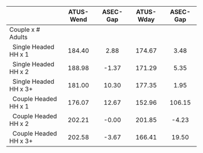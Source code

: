 
|                      |    ATUS-Wend |     ASEC-Gap |    ATUS-Wday |     ASEC-Gap |
| -------------------- | :----------: | :----------: | :----------: | :----------: |
| Couple x # Adults    |              |              |              |              |
| &nbsp;&nbsp;Single Headed HH x 1 |       184.40 |         2.88 |       174.67 |         3.48 |
| &nbsp;&nbsp;Single Headed HH x 2 |       188.98 |        -1.37 |       171.29 |         5.35 |
| &nbsp;&nbsp;Single Headed HH x 3+ |       181.00 |        10.30 |       177.35 |         1.95 |
| &nbsp;&nbsp;Couple Headed HH x 1 |       176.07 |        12.67 |       152.96 |       106.15 |
| &nbsp;&nbsp;Couple Headed HH x 2 |       202.21 |        -0.00 |       201.85 |        -4.23 |
| &nbsp;&nbsp;Couple Headed HH x 3+ |       202.58 |        -3.67 |       166.41 |        19.50 |

